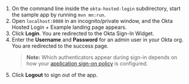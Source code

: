 1. On the command line inside the `okta-hosted-login` subdirectory, start the <StackSelector snippet="applang" noSelector inline /> sample app by running `mvn mn:run`.
2. Open `localhost:8080` in an incognito/private window, and the Okta Hosted Login + <StackSelector snippet="applang" noSelector inline /> Example landing page appears.
3. Click **Login**. You are redirected to the Okta Sign-In Widget.
4. Enter the **Username** and **Password** for an admin user in your Okta org. You are redirected to the success page.
    > **Note:** Which authenticators appear during sign-in depends on how your [application sign-on policy](https://help.okta.com/en/prod/okta_help_CSH.htm#ext-about-asop) is configured.
5. Click **Logout** to sign out of the <StackSelector snippet="applang" noSelector inline /> app.
